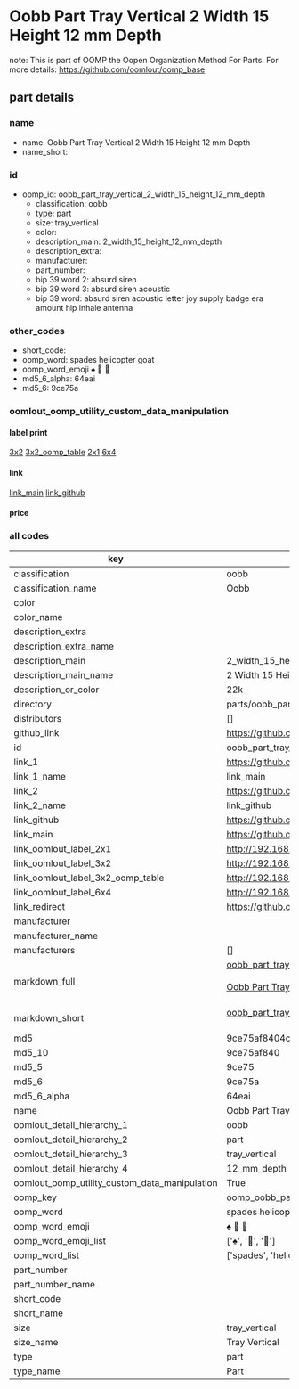 # Oobb Part Tray Vertical 2 Width 15 Height 12 mm Depth  

note: This is part of OOMP the Oopen Organization Method For Parts. For more details: https://github.com/oomlout/oomp_base

##  part details
  







### name
* name: Oobb Part Tray Vertical 2 Width 15 Height 12 mm Depth
* name_short: 
### id
* oomp_id: oobb_part_tray_vertical_2_width_15_height_12_mm_depth
  * classification: oobb
  * type: part
  * size: tray_vertical
  * color: 
  * description_main: 2_width_15_height_12_mm_depth
  * description_extra: 
  * manufacturer: 
  * part_number: 
  * bip 39 word 2: absurd siren
  * bip 39 word 3: absurd siren acoustic
  * bip 39 word: absurd siren acoustic letter joy supply badge era amount hip inhale antenna

### other_codes
* short_code: 
* oomp_word: spades helicopter goat
* oomp_word_emoji :spades: :helicopter: :goat:
* md5_6_alpha: 64eai
* md5_6: 9ce75a






### oomlout_oomp_utility_custom_data_manipulation
#### label print
[3x2](http://192.168.1.245:1112/?label=oomp%2064eai)
[3x2_oomp_table](http://192.168.1.108:1112/?label=oomp%2064eai)
[2x1](http://192.168.1.242:1112/?label=oomp%2064eai)
[6x4](http://192.168.1.55:1112/?label=oomp%2064eai)    

#### link

[link_main](https://github.com/oomlout/oomlout_oomp_version_1_messy/tree/main/parts/oobb_part_tray_vertical_2_width_15_height_12_mm_depth) [link_github](https://github.com/oomlout/oomlout_oomp_version_1_messy/tree/main/parts/oobb_part_tray_vertical_2_width_15_height_12_mm_depth)                             

#### price







### all codes 
| key | value |  
| --- | --- |  
| classification | oobb |  
| classification_name | Oobb |  
| color |  |  
| color_name |  |  
| description_extra |  |  
| description_extra_name |  |  
| description_main | 2_width_15_height_12_mm_depth |  
| description_main_name | 2 Width 15 Height 12 mm Depth |  
| description_or_color | 22k |  
| directory | parts/oobb_part_tray_vertical_2_width_15_height_12_mm_depth |  
| distributors | [] |  
| github_link | https://github.com/oomlout/oomlout_oomp_part_src/tree/main/parts/oobb_part_tray_vertical_2_width_15_height_12_mm_depth |  
| id | oobb_part_tray_vertical_2_width_15_height_12_mm_depth |  
| link_1 | https://github.com/oomlout/oomlout_oomp_version_1_messy/tree/main/parts/oobb_part_tray_vertical_2_width_15_height_12_mm_depth |  
| link_1_name | link_main |  
| link_2 | https://github.com/oomlout/oomlout_oomp_version_1_messy/tree/main/parts/oobb_part_tray_vertical_2_width_15_height_12_mm_depth |  
| link_2_name | link_github |  
| link_github | https://github.com/oomlout/oomlout_oomp_version_1_messy/tree/main/parts/oobb_part_tray_vertical_2_width_15_height_12_mm_depth |  
| link_main | https://github.com/oomlout/oomlout_oomp_version_1_messy/tree/main/parts/oobb_part_tray_vertical_2_width_15_height_12_mm_depth |  
| link_oomlout_label_2x1 | http://192.168.1.242:1112/?label=oomp%2064eai |  
| link_oomlout_label_3x2 | http://192.168.1.245:1112/?label=oomp%2064eai |  
| link_oomlout_label_3x2_oomp_table | http://192.168.1.108:1112/?label=oomp%2064eai |  
| link_oomlout_label_6x4 | http://192.168.1.55:1112/?label=oomp%2064eai |  
| link_redirect | https://github.com/oomlout/oomlout_oomp_version_1_messy/tree/main/parts/oobb_part_tray_vertical_2_width_15_height_12_mm_depth |  
| manufacturer |  |  
| manufacturer_name |  |  
| manufacturers | [] |  
| markdown_full | [oobb_part_tray_vertical_2_width_15_height_12_mm_depth](none)<br>[](none)<br>[Oobb Part Tray Vertical 2 Width 15 Height 12 Mm Depth](none)<br><br> |  
| markdown_short | [oobb_part_tray_vertical_2_width_15_height_12_mm_depth](none)<br><br> |  
| md5 | 9ce75af8404c422f673c480804325808 |  
| md5_10 | 9ce75af840 |  
| md5_5 | 9ce75 |  
| md5_6 | 9ce75a |  
| md5_6_alpha | 64eai |  
| name | Oobb Part Tray Vertical 2 Width 15 Height 12 mm Depth |  
| oomlout_detail_hierarchy_1 | oobb |  
| oomlout_detail_hierarchy_2 | part |  
| oomlout_detail_hierarchy_3 | tray_vertical |  
| oomlout_detail_hierarchy_4 | 12_mm_depth |  
| oomlout_oomp_utility_custom_data_manipulation | True |  
| oomp_key | oomp_oobb_part_tray_vertical_2_width_15_height_12_mm_depth |  
| oomp_word | spades helicopter goat |  
| oomp_word_emoji | :spades: :helicopter: :goat: |  
| oomp_word_emoji_list | [':spades:', ':helicopter:', ':goat:'] |  
| oomp_word_list | ['spades', 'helicopter', 'goat'] |  
| part_number |  |  
| part_number_name |  |  
| short_code |  |  
| short_name |  |  
| size | tray_vertical |  
| size_name | Tray Vertical |  
| type | part |  
| type_name | Part |  
